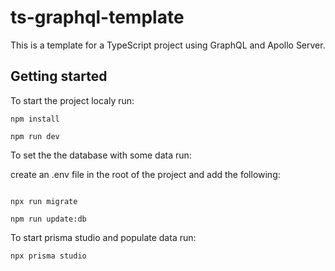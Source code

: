 # ts-graphql-template


This is a template for a TypeScript project using GraphQL and Apollo Server.

## Getting started

To start the project localy run:

```npm install```

```npm run dev```

To set the the database with some data run:

create an .env file in the root of the project and add the following:

```DATABASE_URL="mongodb+srv://admin:<password>@<hostname>/prisma?retryWrites=true&w=majority"
```

```npx run migrate```

```npm run update:db```

To start prisma studio and populate data run:

```npx prisma studio```
